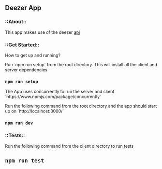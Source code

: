 ## Deezer App

<h3>::About::</h3>

<p>This app makes use of the deezer <a href="https://developers.deezer.com/api">api</a></p>

<h3>::Get Started::</h3>

<p>How to get up and running?</p>

<p>Run `npm run setup` from the root directory. This will install all the client and server dependencies</p>

### `npm run setup`

<p>The App uses concurrently to run the server and client `https://www.npmjs.com/package/concurrently`</p>

<p>Run the following command from the root directory and the app should start up on `http://localhost:3000/`</p>

### `npm run dev`

<h3>::Tests::</h3>

<p>Run the following command from the client directory to run tests</p>

## `npm run test`
